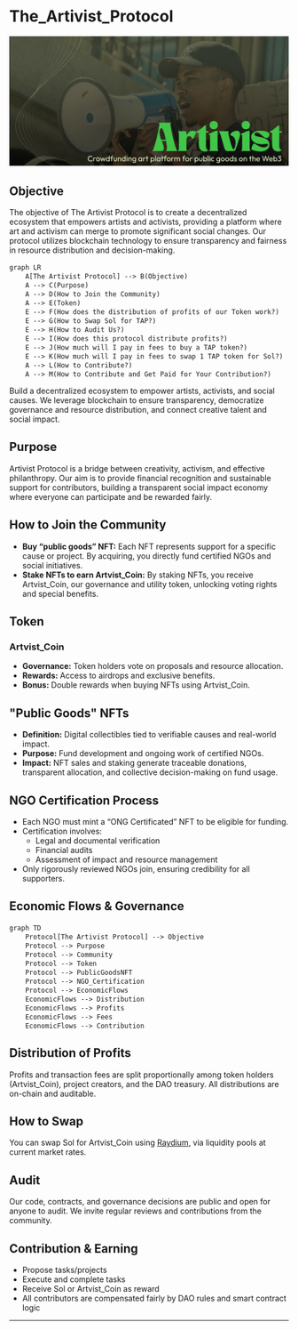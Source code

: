 # The_Artivist_Protocol

[![The Artivist Protocol](./hero.png)](https://www.notion.so/Artivist-Protocol-DAO-334467c035604aba9fcd43fa8e9ebf0f)

## Objective

The objective of The Artivist Protocol is to create a decentralized ecosystem that empowers artists and activists, providing a platform where art and activism can merge to promote significant social changes. Our protocol utilizes blockchain technology to ensure transparency and fairness in resource distribution and decision-making.

```mermaid
graph LR
    A[The Artivist Protocol] --> B(Objective)
    A --> C(Purpose)
    A --> D(How to Join the Community)
    A --> E(Token)
    E --> F(How does the distribution of profits of our Token work?)
    E --> G(How to Swap Sol for TAP?)
    E --> H(How to Audit Us?)
    E --> I(How does this protocol distribute profits?)
    E --> J(How much will I pay in fees to buy a TAP token?)
    E --> K(How much will I pay in fees to swap 1 TAP token for Sol?)
    A --> L(How to Contribute?)
    A --> M(How to Contribute and Get Paid for Your Contribution?)

```

Build a decentralized ecosystem to empower artists, activists, and social causes. We leverage blockchain to ensure transparency, democratize governance and resource distribution, and connect creative talent and social impact.

## Purpose

Artivist Protocol is a bridge between creativity, activism, and effective philanthropy. Our aim is to provide financial recognition and sustainable support for contributors, building a transparent social impact economy where everyone can participate and be rewarded fairly.

## How to Join the Community

- **Buy “public goods” NFT:** Each NFT represents support for a specific cause or project. By acquiring, you directly fund certified NGOs and social initiatives.
- **Stake NFTs to earn Artvist_Coin:** By staking NFTs, you receive Artvist_Coin, our governance and utility token, unlocking voting rights and special benefits.

## Token

### Artvist_Coin

- **Governance:** Token holders vote on proposals and resource allocation.
- **Rewards:** Access to airdrops and exclusive benefits.
- **Bonus:** Double rewards when buying NFTs using Artvist_Coin.

## "Public Goods" NFTs

- **Definition:** Digital collectibles tied to verifiable causes and real-world impact.
- **Purpose:** Fund development and ongoing work of certified NGOs.
- **Impact:** NFT sales and staking generate traceable donations, transparent allocation, and collective decision-making on fund usage.

## NGO Certification Process

- Each NGO must mint a “ONG Certificated” NFT to be eligible for funding.
- Certification involves:
  - Legal and documental verification
  - Financial audits
  - Assessment of impact and resource management
- Only rigorously reviewed NGOs join, ensuring credibility for all supporters.

## Economic Flows & Governance

```mermaid
graph TD
    Protocol[The Artivist Protocol] --> Objective
    Protocol --> Purpose
    Protocol --> Community
    Protocol --> Token
    Protocol --> PublicGoodsNFT
    Protocol --> NGO_Certification
    Protocol --> EconomicFlows
    EconomicFlows --> Distribution
    EconomicFlows --> Profits
    EconomicFlows --> Fees
    EconomicFlows --> Contribution
```

## Distribution of Profits

Profits and transaction fees are split proportionally among token holders (Artvist_Coin), project creators, and the DAO treasury. All distributions are on-chain and auditable.

## How to Swap

You can swap Sol for Artvist_Coin using [Raydium](https://raydium.io/), via liquidity pools at current market rates.

## Audit

Our code, contracts, and governance decisions are public and open for anyone to audit. We invite regular reviews and contributions from the community.

## Contribution & Earning

- Propose tasks/projects
- Execute and complete tasks
- Receive Sol or Artvist_Coin as reward
- All contributors are compensated fairly by DAO rules and smart contract logic

***
